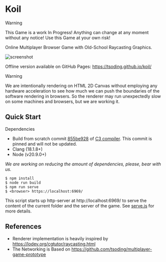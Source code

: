 # Koil

> [!WARNING]
> This Game is a work In Progress! Anything can change at any moment without any notice! Use this Game at your own risk!

Online Multiplayer Browser Game with Old-School Raycasting Graphics.

![screenshot](./screenshot.png)

Offline version available on GitHub Pages: https://tsoding.github.io/koil/

> [!WARNING]
> We are intentionally rendering on HTML 2D Canvas without employing any hardware acceleration to see how much we can push the boundaries of the software rendering in browsers. So the renderer may run unexpectedly slow on some machines and browsers, but we are working it.

## Quick Start

Dependencies
- Build from scratch commit [855be928](https://github.com/c3lang/c3c/tree/855be9288121d0f7a67d277f7bbbbf57fbfa2597) of [C3 compiler](https://github.com/c3lang/c3c). This commit is pinned and will not be updated.
- Clang (18.1.8+)
- Node (v20.9.0+)

*We are working on reducing the amount of dependencies, please, bear with us.*

```console
$ npm install
$ node run build
$ npm run serve
$ <browser> https://localhost:6969/
```

This script starts up http-server at http://localhost:6969/ to serve the content of the current folder and the server of the game. See [serve.js](./serve.js) for more details.

## References

- Renderer implementation is heavily inspired by https://lodev.org/cgtutor/raycasting.html
- The Networking is Based on https://github.com/tsoding/multiplayer-game-prototype
